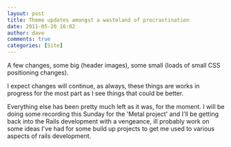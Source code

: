 ```yaml
---
layout: post
title: Theme updates amongst a wasteland of procrastination
date: 2011-05-20 16:02
author: dave
comments: true
categories: [Site]
---
```

A few changes, some big (header images), some small (loads of small CSS positioning changes).

I expect changes will continue, as always, these things are works in progress for the most part as I see things that could be better.

Everything else has been pretty much left as it was, for the moment. I will be doing some recording this Sunday for the 'Metal project' and I'll be getting back into the Rails development with a vengeance, ill probably work on some ideas I've had for some build up projects to get me used to various aspects of rails development.
